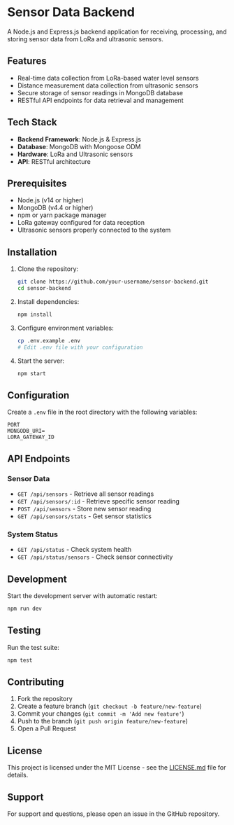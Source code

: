 # Sensor Data Backend

A Node.js and Express.js backend application for receiving, processing, and storing sensor data from LoRa and ultrasonic sensors.

## Features

- Real-time data collection from LoRa-based water level sensors
- Distance measurement data collection from ultrasonic sensors
- Secure storage of sensor readings in MongoDB database
- RESTful API endpoints for data retrieval and management

## Tech Stack

- **Backend Framework**: Node.js & Express.js
- **Database**: MongoDB with Mongoose ODM
- **Hardware**: LoRa and Ultrasonic sensors
- **API**: RESTful architecture

## Prerequisites

- Node.js (v14 or higher)
- MongoDB (v4.4 or higher)
- npm or yarn package manager
- LoRa gateway configured for data reception
- Ultrasonic sensors properly connected to the system

## Installation

1. Clone the repository:
   ```bash
   git clone https://github.com/your-username/sensor-backend.git
   cd sensor-backend
   ```

2. Install dependencies:
   ```bash
   npm install
   ```

3. Configure environment variables:
   ```bash
   cp .env.example .env
   # Edit .env file with your configuration
   ```

4. Start the server:
   ```bash
   npm start
   ```

## Configuration

Create a `.env` file in the root directory with the following variables:

```env
PORT
MONGODB_URI=
LORA_GATEWAY_ID
```

## API Endpoints

### Sensor Data

- `GET /api/sensors` - Retrieve all sensor readings
- `GET /api/sensors/:id` - Retrieve specific sensor reading
- `POST /api/sensors` - Store new sensor reading
- `GET /api/sensors/stats` - Get sensor statistics

### System Status

- `GET /api/status` - Check system health
- `GET /api/status/sensors` - Check sensor connectivity

## Development

Start the development server with automatic restart:

```bash
npm run dev
```

## Testing

Run the test suite:

```bash
npm test
```

## Contributing

1. Fork the repository
2. Create a feature branch (`git checkout -b feature/new-feature`)
3. Commit your changes (`git commit -m 'Add new feature'`)
4. Push to the branch (`git push origin feature/new-feature`)
5. Open a Pull Request

## License

This project is licensed under the MIT License - see the [LICENSE.md](LICENSE.md) file for details.

## Support

For support and questions, please open an issue in the GitHub repository.

